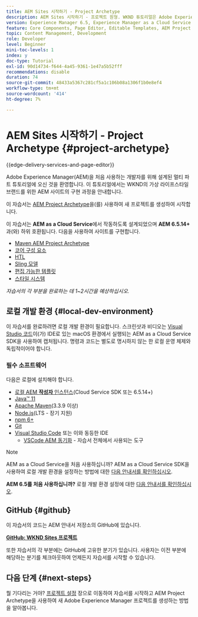 ```yaml
---
title: AEM Sites 시작하기 - Project Archetype
description: AEM Sites 시작하기 - 프로젝트 원형. WKND 튜토리얼은 Adobe Experience Manager을 처음 사용하는 개발자를 위해 설계된 멀티 파트 튜토리얼입니다. 이 튜토리얼은 가상의 라이프스타일 브랜드인 WKND를 위한 AEM 사이트의 구현 과정을 안내합니다. 이 튜토리얼에서는 프로젝트 설정, Maven 원형, 핵심 구성 요소, 편집 가능한 템플릿, 클라이언트 라이브러리 및 구성 요소 개발 등의 기본 주제를 다룹니다.
version: Experience Manager 6.5, Experience Manager as a Cloud Service
feature: Core Components, Page Editor, Editable Templates, AEM Project Archetype
topic: Content Management, Development
role: Developer
level: Beginner
mini-toc-levels: 1
index: y
doc-type: Tutorial
exl-id: 90d14734-f644-4a45-9361-1e47a5b52fff
recommendations: disable
duration: 74
source-git-commit: 48433a5367c281cf5a1c106b08a1306f1b0e8ef4
workflow-type: tm+mt
source-wordcount: '414'
ht-degree: 7%

---
```


# AEM Sites 시작하기 - Project Archetype {#project-archetype}

{{edge-delivery-services-and-page-editor}}

Adobe Experience Manager(AEM)을 처음 사용하는 개발자를 위해 설계된 멀티 파트 튜토리얼에 오신 것을 환영합니다. 이 튜토리얼에서는 WKND의 가상 라이프스타일 브랜드를 위한 AEM 사이트의 구현 과정을 안내합니다.

이 자습서는 [AEM Project Archetype](https://experienceleague.adobe.com/docs/experience-manager-core-components/using/developing/archetype/overview.html?lang=ko)을(를) 사용하여 새 프로젝트를 생성하여 시작합니다.

이 자습서는 **AEM as a Cloud Service**&#x200B;에서 작동하도록 설계되었으며 **AEM 6.5.14+**&#x200B;과(와) 하위 호환됩니다. 다음을 사용하여 사이트를 구현합니다.

* [Maven AEM Project Archetype](https://experienceleague.adobe.com/docs/experience-manager-core-components/using/developing/archetype/overview.html?lang=ko)
* [코어 구성 요소](https://experienceleague.adobe.com/docs/experience-manager-core-components/using/introduction.html?lang=ko)
* [HTL](https://experienceleague.adobe.com/docs/experience-manager-htl/content/getting-started.html?lang=ko)
* [Sling 모델](https://sling.apache.org/documentation/bundles/models.html)
* [편집 가능한 템플릿](https://experienceleague.adobe.com/docs/experience-manager-learn/sites/page-authoring/template-editor-feature-video-use.html?lang=ko)
* [스타일 시스템](https://experienceleague.adobe.com/docs/experience-manager-learn/sites/page-authoring/style-system-feature-video-use.html?lang=ko)

*자습서의 각 부분을 완료하는 데 1~2시간을 예상하십시오.*

## 로컬 개발 환경 {#local-dev-environment}

이 자습서를 완료하려면 로컬 개발 환경이 필요합니다. 스크린샷과 비디오는 [Visual Studio 코드](https://code.visualstudio.com/)이(가) IDE로 있는 macOS 환경에서 실행되는 AEM as a Cloud Service SDK을 사용하여 캡처됩니다. 명령과 코드는 별도로 명시하지 않는 한 로컬 운영 체제와 독립적이어야 합니다.

### 필수 소프트웨어

다음은 로컬에 설치해야 합니다.

* [로컬 AEM **작성자** 인스턴스](https://experience.adobe.com/#/downloads)&#x200B;(Cloud Service SDK 또는 6.5.14+)
* [Java™ 11](https://downloads.experiencecloud.adobe.com/content/software-distribution/en/general.html)
* [Apache Maven](https://maven.apache.org/)&#x200B;(3.3.9 이상)
* [Node.js](https://nodejs.org/en/)&#x200B;(LTS - 장기 지원)
* [npm 6+](https://www.npmjs.com/)
* [Git](https://git-scm.com/)
* [Visual Studio Code](https://code.visualstudio.com/) 또는 이와 동등한 IDE
   * [VSCode AEM 동기화](https://marketplace.visualstudio.com/items?itemName=yamato-ltd.vscode-aem-sync) - 자습서 전체에서 사용되는 도구

>[!NOTE]
>
> AEM as a Cloud Service을 처음 사용하십니까?**&#x200B;** AEM as a Cloud Service SDK을 사용하여 로컬 개발 환경을 설정하는 방법에 대한 [다음 안내서를 확인하십시오](https://experienceleague.adobe.com/docs/experience-manager-learn/cloud-service/local-development-environment-set-up/overview.html?lang=ko).
>
> **AEM 6.5를 처음 사용하십니까?** 로컬 개발 환경 설정에 대한 [다음 안내서를 확인하십시오](https://experienceleague.adobe.com/docs/experience-manager-learn/foundation/development/set-up-a-local-aem-development-environment.html?lang=ko).

## GitHub {#github}

이 자습서의 코드는 AEM 안내서 저장소의 GitHub에 있습니다.

**[GitHub: WKND Sites 프로젝트](https://github.com/adobe/aem-guides-wknd)**

또한 자습서의 각 부분에는 GitHub에 고유한 분기가 있습니다. 사용자는 이전 부분에 해당하는 분기를 체크아웃하여 언제든지 자습서를 시작할 수 있습니다.

## 다음 단계 {#next-steps}

뭘 기다리는 거야? [프로젝트 설정](project-setup.md) 장으로 이동하여 자습서를 시작하고 AEM Project Archetype을 사용하여 새 Adobe Experience Manager 프로젝트를 생성하는 방법을 알아봅니다.
